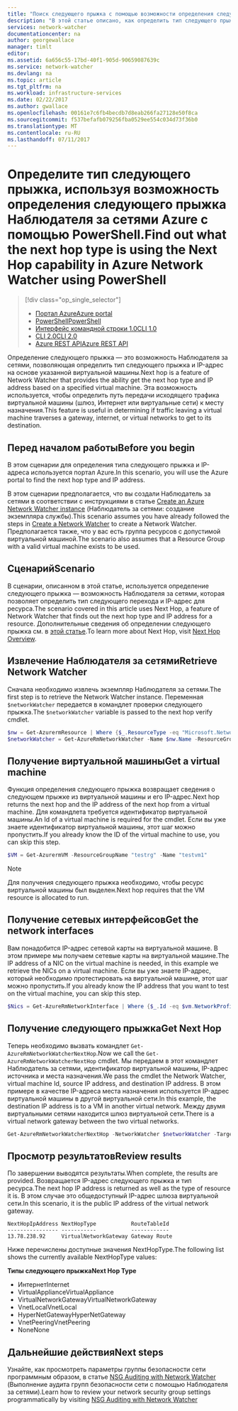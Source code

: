 ```yaml
---
title: "Поиск следующего прыжка с помощью возможности определения следующего прыжка Наблюдателя за сетями Azure (PowerShell) | Документация Майкрософт"
description: "В этой статье описано, как определить тип следующего прыжка и IP-адрес, используя возможность определения следующего прыжка с помощью PowerShell."
services: network-watcher
documentationcenter: na
author: georgewallace
manager: timlt
editor: 
ms.assetid: 6a656c55-17bd-40f1-905d-90659087639c
ms.service: network-watcher
ms.devlang: na
ms.topic: article
ms.tgt_pltfrm: na
ms.workload: infrastructure-services
ms.date: 02/22/2017
ms.author: gwallace
ms.openlocfilehash: 00161e7c6fb4becdb7d8eab266fa27128e50f8ca
ms.sourcegitcommit: f537befafb079256fba0529ee554c034d73f36b0
ms.translationtype: MT
ms.contentlocale: ru-RU
ms.lasthandoff: 07/11/2017
---
```

# <a name="find-out-what-the-next-hop-type-is-using-the-next-hop-capability-in-azure-network-watcher-using-powershell"></a><span data-ttu-id="a3592-103">Определите тип следующего прыжка, используя возможность определения следующего прыжка Наблюдателя за сетями Azure с помощью PowerShell.</span><span class="sxs-lookup"><span data-stu-id="a3592-103">Find out what the next hop type is using the Next Hop capability in Azure Network Watcher using PowerShell</span></span>

> [!div class="op_single_selector"]
> - [<span data-ttu-id="a3592-104">Портал Azure</span><span class="sxs-lookup"><span data-stu-id="a3592-104">Azure portal</span></span>](network-watcher-check-next-hop-portal.md)
> - [<span data-ttu-id="a3592-105">PowerShell</span><span class="sxs-lookup"><span data-stu-id="a3592-105">PowerShell</span></span>](network-watcher-check-next-hop-powershell.md)
> - [<span data-ttu-id="a3592-106">Интерфейс командной строки 1.0</span><span class="sxs-lookup"><span data-stu-id="a3592-106">CLI 1.0</span></span>](network-watcher-check-next-hop-cli-nodejs.md)
> - [<span data-ttu-id="a3592-107">CLI 2.0</span><span class="sxs-lookup"><span data-stu-id="a3592-107">CLI 2.0</span></span>](network-watcher-check-next-hop-cli.md)
> - [<span data-ttu-id="a3592-108">Azure REST API</span><span class="sxs-lookup"><span data-stu-id="a3592-108">Azure REST API</span></span>](network-watcher-check-next-hop-rest.md)

<span data-ttu-id="a3592-109">Определение следующего прыжка — это возможность Наблюдателя за сетями, позволяющая определить тип следующего прыжка и IP-адрес на основе указанной виртуальной машины.</span><span class="sxs-lookup"><span data-stu-id="a3592-109">Next hop is a feature of Network Watcher that provides the ability get the next hop type and IP address based on a specified virtual machine.</span></span> <span data-ttu-id="a3592-110">Эта возможность используется, чтобы определить путь передачи исходящего трафика виртуальной машины (шлюз, Интернет или виртуальные сети) к месту назначения.</span><span class="sxs-lookup"><span data-stu-id="a3592-110">This feature is useful in determining if traffic leaving a virtual machine traverses a gateway, internet, or virtual networks to get to its destination.</span></span>

## <a name="before-you-begin"></a><span data-ttu-id="a3592-111">Перед началом работы</span><span class="sxs-lookup"><span data-stu-id="a3592-111">Before you begin</span></span>

<span data-ttu-id="a3592-112">В этом сценарии для определения типа следующего прыжка и IP-адреса используется портал Azure.</span><span class="sxs-lookup"><span data-stu-id="a3592-112">In this scenario, you will use the Azure portal to find the next hop type and IP address.</span></span>

<span data-ttu-id="a3592-113">В этом сценарии предполагается, что вы создали Наблюдатель за сетями в соответствии с инструкциями в статье [Create an Azure Network Watcher instance](network-watcher-create.md) (Наблюдатель за сетями: создание экземпляра службы).</span><span class="sxs-lookup"><span data-stu-id="a3592-113">This scenario assumes you have already followed the steps in [Create a Network Watcher](network-watcher-create.md) to create a Network Watcher.</span></span> <span data-ttu-id="a3592-114">Предполагается также, что у вас есть группа ресурсов с допустимой виртуальной машиной.</span><span class="sxs-lookup"><span data-stu-id="a3592-114">The scenario also assumes that a Resource Group with a valid virtual machine exists to be used.</span></span>

## <a name="scenario"></a><span data-ttu-id="a3592-115">Сценарий</span><span class="sxs-lookup"><span data-stu-id="a3592-115">Scenario</span></span>

<span data-ttu-id="a3592-116">В сценарии, описанном в этой статье, используется определение следующего прыжка — возможность Наблюдателя за сетями, которая позволяет определить тип следующего перехода и IP-адрес для ресурса.</span><span class="sxs-lookup"><span data-stu-id="a3592-116">The scenario covered in this article uses Next Hop, a feature of Network Watcher that finds out the next hop type and IP address for a resource.</span></span> <span data-ttu-id="a3592-117">Дополнительные сведения об определении следующего прыжка см. в [этой статье](network-watcher-next-hop-overview.md).</span><span class="sxs-lookup"><span data-stu-id="a3592-117">To learn more about Next Hop, visit [Next Hop Overview](network-watcher-next-hop-overview.md).</span></span>

## <a name="retrieve-network-watcher"></a><span data-ttu-id="a3592-118">Извлечение Наблюдателя за сетями</span><span class="sxs-lookup"><span data-stu-id="a3592-118">Retrieve Network Watcher</span></span>

<span data-ttu-id="a3592-119">Сначала необходимо извлечь экземпляр Наблюдателя за сетями.</span><span class="sxs-lookup"><span data-stu-id="a3592-119">The first step is to retrieve the Network Watcher instance.</span></span> <span data-ttu-id="a3592-120">Переменная `$networkWatcher` передается в командлет проверки следующего прыжка.</span><span class="sxs-lookup"><span data-stu-id="a3592-120">The `$networkWatcher` variable is passed to the next hop verify cmdlet.</span></span>

```powershell
$nw = Get-AzurermResource | Where {$_.ResourceType -eq "Microsoft.Network/networkWatchers" -and $_.Location -eq "WestCentralUS" } 
$networkWatcher = Get-AzureRmNetworkWatcher -Name $nw.Name -ResourceGroupName $nw.ResourceGroupName 
```

## <a name="get-a-virtual-machine"></a><span data-ttu-id="a3592-121">Получение виртуальной машины</span><span class="sxs-lookup"><span data-stu-id="a3592-121">Get a virtual machine</span></span>

<span data-ttu-id="a3592-122">Функция определения следующего прыжка возвращает сведения о следующем прыжке из виртуальной машины и его IP-адрес.</span><span class="sxs-lookup"><span data-stu-id="a3592-122">Next hop returns the next hop and the IP address of the next hop from a virtual machine.</span></span> <span data-ttu-id="a3592-123">Для командлета требуется идентификатор виртуальной машины.</span><span class="sxs-lookup"><span data-stu-id="a3592-123">An Id of a virtual machine is required for the cmdlet.</span></span> <span data-ttu-id="a3592-124">Если вы уже знаете идентификатор виртуальной машины, этот шаг можно пропустить.</span><span class="sxs-lookup"><span data-stu-id="a3592-124">If you already know the ID of the virtual machine to use, you can skip this step.</span></span>

```powershell
$VM = Get-AzurermVM -ResourceGroupName "testrg" -Name "testvm1"
```

> [!NOTE]
> <span data-ttu-id="a3592-125">Для получения следующего прыжка необходимо, чтобы ресурс виртуальной машины был выделен.</span><span class="sxs-lookup"><span data-stu-id="a3592-125">Next hop requires that the VM resource is allocated to run.</span></span>

## <a name="get-the-network-interfaces"></a><span data-ttu-id="a3592-126">Получение сетевых интерфейсов</span><span class="sxs-lookup"><span data-stu-id="a3592-126">Get the network interfaces</span></span>

<span data-ttu-id="a3592-127">Вам понадобится IP-адрес сетевой карты на виртуальной машине. В этом примере мы получаем сетевые карты на виртуальной машине.</span><span class="sxs-lookup"><span data-stu-id="a3592-127">The IP address of a NIC on the virtual machine is needed, in this example we retrieve the NICs on a virtual machine.</span></span> <span data-ttu-id="a3592-128">Если вы уже знаете IP-адрес, который необходимо протестировать на виртуальной машине, этот шаг можно пропустить.</span><span class="sxs-lookup"><span data-stu-id="a3592-128">If you already know the IP address that you want to test on the virtual machine, you can skip this step.</span></span>

```powershell
$Nics = Get-AzureRmNetworkInterface | Where {$_.Id -eq $vm.NetworkProfile.NetworkInterfaces.Id.ForEach({$_})}
```

## <a name="get-next-hop"></a><span data-ttu-id="a3592-129">Получение следующего прыжка</span><span class="sxs-lookup"><span data-stu-id="a3592-129">Get Next Hop</span></span>

<span data-ttu-id="a3592-130">Теперь необходимо вызвать командлет `Get-AzureRmNetworkWatcherNextHop`.</span><span class="sxs-lookup"><span data-stu-id="a3592-130">Now we call the `Get-AzureRmNetworkWatcherNextHop` cmdlet.</span></span> <span data-ttu-id="a3592-131">Мы передаем в этот командлет Наблюдатель за сетями, идентификатор виртуальной машины, IP-адрес источника и места назначения.</span><span class="sxs-lookup"><span data-stu-id="a3592-131">We pass the cmdlet the Network Watcher, virtual machine Id, source IP address, and destination IP address.</span></span> <span data-ttu-id="a3592-132">В этом примере в качестве IP-адреса места назначения используется IP-адрес виртуальной машины в другой виртуальной сети.</span><span class="sxs-lookup"><span data-stu-id="a3592-132">In this example, the destination IP address is to a VM in another virtual network.</span></span> <span data-ttu-id="a3592-133">Между двумя виртуальными сетями находится шлюз виртуальной сети.</span><span class="sxs-lookup"><span data-stu-id="a3592-133">There is a virtual network gateway between the two virtual networks.</span></span>

```powershell
Get-AzureRmNetworkWatcherNextHop -NetworkWatcher $networkWatcher -TargetVirtualMachineId $VM.Id -SourceIPAddress $nics[0].IpConfigurations[0].PrivateIpAddress  -DestinationIPAddress 10.0.2.4 
```

## <a name="review-results"></a><span data-ttu-id="a3592-134">Просмотр результатов</span><span class="sxs-lookup"><span data-stu-id="a3592-134">Review results</span></span>

<span data-ttu-id="a3592-135">По завершении выводятся результаты.</span><span class="sxs-lookup"><span data-stu-id="a3592-135">When complete, the results are provided.</span></span> <span data-ttu-id="a3592-136">Возвращается IP-адрес следующего прыжка и тип ресурса.</span><span class="sxs-lookup"><span data-stu-id="a3592-136">The next hop IP address is returned as well as the type of resource it is.</span></span> <span data-ttu-id="a3592-137">В этом случае это общедоступный IP-адрес шлюза виртуальной сети.</span><span class="sxs-lookup"><span data-stu-id="a3592-137">In this scenario, it is the public IP address of the virtual network gateway.</span></span>

```
NextHopIpAddress NextHopType           RouteTableId 
---------------- -----------           ------------ 
13.78.238.92     VirtualNetworkGateway Gateway Route
```

<span data-ttu-id="a3592-138">Ниже перечислены доступные значения NextHopType.</span><span class="sxs-lookup"><span data-stu-id="a3592-138">The following list shows the currently available NextHopType values:</span></span>

<span data-ttu-id="a3592-139">**Типы следующего прыжка**</span><span class="sxs-lookup"><span data-stu-id="a3592-139">**Next Hop Type**</span></span>

* <span data-ttu-id="a3592-140">Интернет</span><span class="sxs-lookup"><span data-stu-id="a3592-140">Internet</span></span>
* <span data-ttu-id="a3592-141">VirtualAppliance</span><span class="sxs-lookup"><span data-stu-id="a3592-141">VirtualAppliance</span></span>
* <span data-ttu-id="a3592-142">VirtualNetworkGateway</span><span class="sxs-lookup"><span data-stu-id="a3592-142">VirtualNetworkGateway</span></span>
* <span data-ttu-id="a3592-143">VnetLocal</span><span class="sxs-lookup"><span data-stu-id="a3592-143">VnetLocal</span></span>
* <span data-ttu-id="a3592-144">HyperNetGateway</span><span class="sxs-lookup"><span data-stu-id="a3592-144">HyperNetGateway</span></span>
* <span data-ttu-id="a3592-145">VnetPeering</span><span class="sxs-lookup"><span data-stu-id="a3592-145">VnetPeering</span></span>
* <span data-ttu-id="a3592-146">None</span><span class="sxs-lookup"><span data-stu-id="a3592-146">None</span></span>

## <a name="next-steps"></a><span data-ttu-id="a3592-147">Дальнейшие действия</span><span class="sxs-lookup"><span data-stu-id="a3592-147">Next steps</span></span>

<span data-ttu-id="a3592-148">Узнайте, как просмотреть параметры группы безопасности сети программным образом, в статье [NSG Auditing with Network Watcher](network-watcher-nsg-auditing-powershell.md) (Выполнение аудита групп безопасности сети с помощью Наблюдателя за сетями).</span><span class="sxs-lookup"><span data-stu-id="a3592-148">Learn how to review your network security group settings programmatically by visiting [NSG Auditing with Network Watcher](network-watcher-nsg-auditing-powershell.md)</span></span>


















